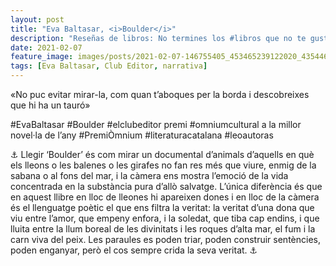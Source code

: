 ```yaml
---
layout: post
title: "Eva Baltasar, <i>Boulder</i>"
description: "Reseñas de libros: No termines los #libros que no te gustan. I els #llibres que t'agraden llegeix-los tants cops com calgui."
date: 2021-02-07
feature_image: images/posts/2021-02-07-146755405_453465239122020_4354467334102390172_n_17900135554748319.jpg
tags: [Eva Baltasar, Club Editor, narrativa]
---
```


«No puc evitar mirar-la, com quan t’aboques per la borda i descobreixes que hi ha un tauró»
<!--more-->

#EvaBaltasar #Boulder #elclubeditor premi #omniumcultural a la millor novel·la de l’any #PremiÒmnium #literaturacatalana #leoautoras


⚓ Llegir ‘Boulder’ és com mirar un documental d’animals d’aquells en què els lleons o les balenes o les girafes no fan res més que viure, enmig de la sabana o al fons del mar, i la càmera ens mostra l’emoció de la vida concentrada en la substància pura d’allò salvatge. L’única diferència és que en aquest llibre en lloc de lleones hi apareixen dones i en lloc de la càmera és el llenguatge poètic el que ens filtra la veritat: la veritat d’una dona que viu entre l’amor, que empeny enfora, i la soledat, que tiba cap endins, i que lluita entre la llum boreal de les divinitats i les roques d’alta mar, el fum i la carn viva del peix. Les paraules es poden triar, poden construir sentències, poden enganyar, però el cos sempre crida la seva veritat. ⚓
